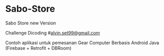 # Sabo-Store
Sabo Store new Version


Challenge Dicoding #alvin.set99@gmail.com

Contoh aplikasi untuk pemesanan Gear Computer Berbasis Android Java (Firebase + Retrofit + DBRoom)
